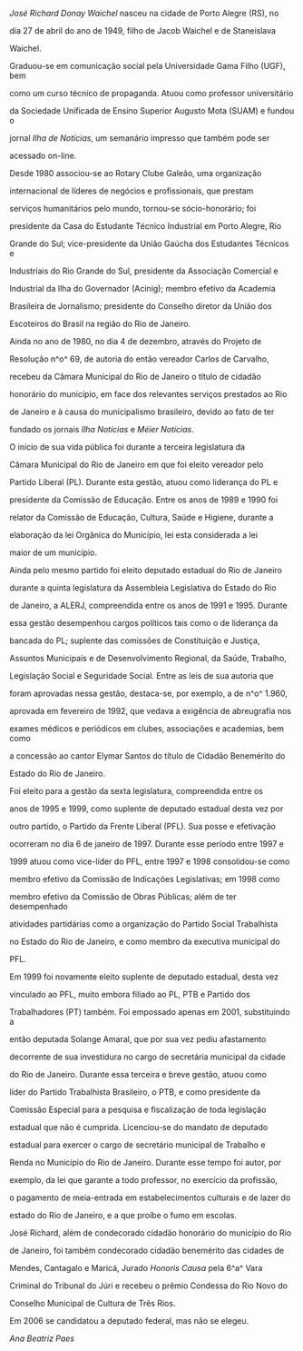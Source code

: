

*José Richard Donay Waichel* nasceu na cidade de Porto Alegre (RS), no

dia 27 de abril do ano de 1949, filho de Jacob Waichel e de Staneislava

Waichel.



Graduou-se em comunicação social pela Universidade Gama Filho (UGF), bem

como um curso técnico de propaganda. Atuou como professor universitário

da Sociedade Unificada de Ensino Superior Augusto Mota (SUAM) e fundou o

jornal *Ilha de Notícias*, um semanário impresso que também pode ser

acessado on-line.



Desde 1980 associou-se ao Rotary Clube Galeão, uma organização

internacional de líderes de negócios e profissionais, que prestam

serviços humanitários pelo mundo, tornou-se sócio-honorário; foi

presidente da Casa do Estudante Técnico Industrial em Porto Alegre, Rio

Grande do Sul; vice-presidente da União Gaúcha dos Estudantes Técnicos e

Industriais do Rio Grande do Sul, presidente da Associação Comercial e

Industrial da Ilha do Governador (Acinig); membro efetivo da Academia

Brasileira de Jornalismo; presidente do Conselho diretor da União dos

Escoteiros do Brasil na região do Rio de Janeiro.



Ainda no ano de 1980, no dia 4 de dezembro, através do Projeto de

Resolução n^o^ 69, de autoria do então vereador Carlos de Carvalho,

recebeu da Câmara Municipal do Rio de Janeiro o título de cidadão

honorário do município, em face dos relevantes serviços prestados ao Rio

de Janeiro e à causa do municipalismo brasileiro, devido ao fato de ter

fundado os jornais *Ilha Notícias* e *Méier Notícias*.



O início de sua vida pública foi durante a terceira legislatura da

Câmara Municipal do Rio de Janeiro em que foi eleito vereador pelo

Partido Liberal (PL). Durante esta gestão, atuou como liderança do PL e

presidente da Comissão de Educação. Entre os anos de 1989 e 1990 foi

relator da Comissão de Educação, Cultura, Saúde e Higiene, durante a

elaboração da lei Orgânica do Município, lei esta considerada a lei

maior de um município.



Ainda pelo mesmo partido foi eleito deputado estadual do Rio de Janeiro

durante a quinta legislatura da Assembleia Legislativa do Estado do Rio

de Janeiro, a ALERJ, compreendida entre os anos de 1991 e 1995. Durante

essa gestão desempenhou cargos políticos tais como o de liderança da

bancada do PL; suplente das comissões de Constituição e Justiça,

Assuntos Municipais e de Desenvolvimento Regional, da Saúde, Trabalho,

Legislação Social e Seguridade Social. Entre as leis de sua autoria que

foram aprovadas nessa gestão, destaca-se, por exemplo, a de n^o^ 1.960,

aprovada em fevereiro de 1992, que vedava a exigência de abreugrafia nos

exames médicos e periódicos em clubes, associações e academias, bem como

a concessão ao cantor Elymar Santos do título de Cidadão Benemérito do

Estado do Rio de Janeiro.



Foi eleito para a gestão da sexta legislatura, compreendida entre os

anos de 1995 e 1999, como suplente de deputado estadual desta vez por

outro partido, o Partido da Frente Liberal (PFL). Sua posse e efetivação

ocorreram no dia 6 de janeiro de 1997. Durante esse período entre 1997 e

1999 atuou como vice-líder do PFL, entre 1997 e 1998 consolidou-se como

membro efetivo da Comissão de Indicações Legislativas; em 1998 como

membro efetivo da Comissão de Obras Públicas; além de ter desempenhado

atividades partidárias como a organização do Partido Social Trabalhista

no Estado do Rio de Janeiro, e como membro da executiva municipal do

PFL.



Em 1999 foi novamente eleito suplente de deputado estadual, desta vez

vinculado ao PFL, muito embora filiado ao PL, PTB e Partido dos

Trabalhadores (PT) também. Foi empossado apenas em 2001, substituindo a

então deputada Solange Amaral, que por sua vez pediu afastamento

decorrente de sua investidura no cargo de secretária municipal da cidade

do Rio de Janeiro. Durante essa terceira e breve gestão, atuou como

líder do Partido Trabalhista Brasileiro, o PTB, e como presidente da

Comissão Especial para a pesquisa e fiscalização de toda legislação

estadual que não é cumprida. Licenciou-se do mandato de deputado

estadual para exercer o cargo de secretário municipal de Trabalho e

Renda no Município do Rio de Janeiro. Durante esse tempo foi autor, por

exemplo, da lei que garante a todo professor, no exercício da profissão,

o pagamento de meia-entrada em estabelecimentos culturais e de lazer do

estado do Rio de Janeiro, e a que proíbe o fumo em escolas.



José Richard, além de condecorado cidadão honorário do município do Rio

de Janeiro, foi também condecorado cidadão benemérito das cidades de

Mendes, Cantagalo e Maricá, Jurado *Honoris Causa* pela 6^a^ Vara

Criminal do Tribunal do Júri e recebeu o prêmio Condessa do Rio Novo do

Conselho Municipal de Cultura de Três Rios.



Em 2006 se candidatou a deputado federal, mas não se elegeu.



*Ana Beatriz Paes*



